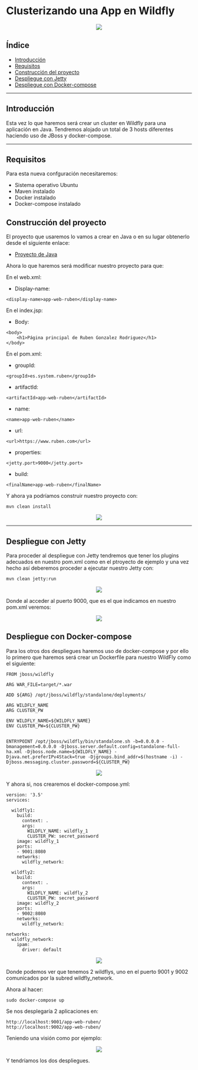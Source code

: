 # Clusterizando una App en Wildfly

<div align="center">
    <img src="../Imágenes/Clusterizando una App en Wildfly/Portada.png"/>
</div>

## Índice

- [Introducción]()
- [Requisitos]()
- [Construcción del proyecto]()
- [Despliegue con Jetty]()
- [Despliegue con Docker-compose]()

---

## Introducción

Esta vez lo que haremos será crear un cluster en Wildfly para una aplicación en Java. Tendremos alojado un total de 3 hosts diferentes haciendo uso de JBoss y docker-compose.

---

## Requisitos

Para esta nueva confguración necesitaremos:

- Sistema operativo Ubuntu
- Maven instalado
- Docker instalado
- Docker-compose instalado

## Construcción del proyecto

El proyecto que usaremos lo vamos a crear en Java o en su lugar obtenerlo desde el siguiente enlace:

- [Proyecto de Java](https://github.com/jpexposito/docencia/tree/master/COMUN/ejemplos/java/app-web-demo)

Ahora lo que haremos será modificar nuestro proyecto para que:

En el web.xml:

- Display-name:

```
<display-name>app-web-ruben</display-name>
```

En el index.jsp:

- Body:

```
<body>
    <h1>Página principal de Ruben Gonzalez Rodriguez</h1>
</body>
```

En el pom.xml:

- groupId:

```
<groupId>es.system.ruben</groupId>
```

- artifactId:

```
<artifactId>app-web-ruben</artifactId>
```

- name:

```
<name>app-web-ruben</name>
```

- url:

```
<url>https://www.ruben.com</url>
```

- properties:

```
<jetty.port>9000</jetty.port>
```

- build:

```
<finalName>app-web-ruben</finalName>
```

Y ahora ya podríamos construir nuestro proyecto con:

```console
mvn clean install
```

<div align="center">
    <img src="../Imágenes/Clusterizando una App en Wildfly/MvnCleanInstall.png"/>
</div>

---

## Despliegue con Jetty

Para proceder al despliegue con Jetty tendremos que tener los plugins adecuados en nuestro pom.xml como en el ptroyecto de ejemplo y una vez hecho así deberemos proceder a ejecutar nuestro Jetty con:

```console
mvn clean jetty:run
```

<div align="center">
    <img src="../Imágenes/Clusterizando una App en Wildfly/MvnCleanJetty.png"/>
</div>

Donde al acceder al puerto 9000, que es el que indicamos en nuestro pom.xml veremos:

<div align="center">
    <img src="../Imágenes/Clusterizando una App en Wildfly/Despliegue1.png"/>
</div>

## Despliegue con Docker-compose

Para los otros dos despliegues haremos uso de docker-compose y por ello lo primero que haremos será crear un Dockerfile para nuestro WildFly como el siguiente:

```
FROM jboss/wildfly

ARG WAR_FILE=target/*.war

ADD ${ARG} /opt/jboss/wildfly/standalone/deployments/

ARG WILDFLY_NAME
ARG CLUSTER_PW

ENV WILDFLY_NAME=${WILDFLY_NAME}
ENV CLUSTER_PW=${CLUSTER_PW}


ENTRYPOINT /opt/jboss/wildfly/bin/standalone.sh -b=0.0.0.0 -bmanagement=0.0.0.0 -Djboss.server.default.config=standalone-full-ha.xml -Djboss.node.name=${WILDFLY_NAME} -Djava.net.preferIPv4Stack=true -Djgroups.bind_addr=$(hostname -i) -Djboss.messaging.cluster.password=${CLUSTER_PW}
```

<div align="center">
    <img src="../Imágenes/Clusterizando una App en Wildfly/Dockerfile.png"/>
</div>

Y ahora si, nos crearemos el docker-compose.yml:

```
version: '3.5'
services:

  wildfly1:
    build:
      context: .
      args:
        WILDFLY_NAME: wildfly_1
        CLUSTER_PW: secret_password
    image: wildfly_1
    ports:
    - 9001:8080
    networks:
      wildfly_network:

  wildfly2:
    build: 
      context: .
      args:
        WILDFLY_NAME: wildfly_2
        CLUSTER_PW: secret_password
    image: wildfly_2
    ports:
    - 9002:8080
    networks:
      wildfly_network:

networks:
  wildfly_network:
    ipam:
      driver: default
```

<div align="center">
    <img src="../Imágenes/Clusterizando una App en Wildfly/docker-compose.png"/>
</div>

Donde podemos ver que tenemos 2 wildflys, uno en el puerto 9001 y 9002 comunicados por la subred wildfly_network.

Ahora al hacer:

```
sudo docker-compose up
```

Se nos desplegaría 2 aplicaciones en:

```
http://localhost:9001/app-web-ruben/
http://localhost:9002/app-web-ruben/
```

Teniendo una visión como por ejemplo:

<div align="center">
    <img src="../Imágenes/Clusterizando una App en Wildfly/Despliegue2.png"/>
</div>

Y tendríamos los dos despliegues.